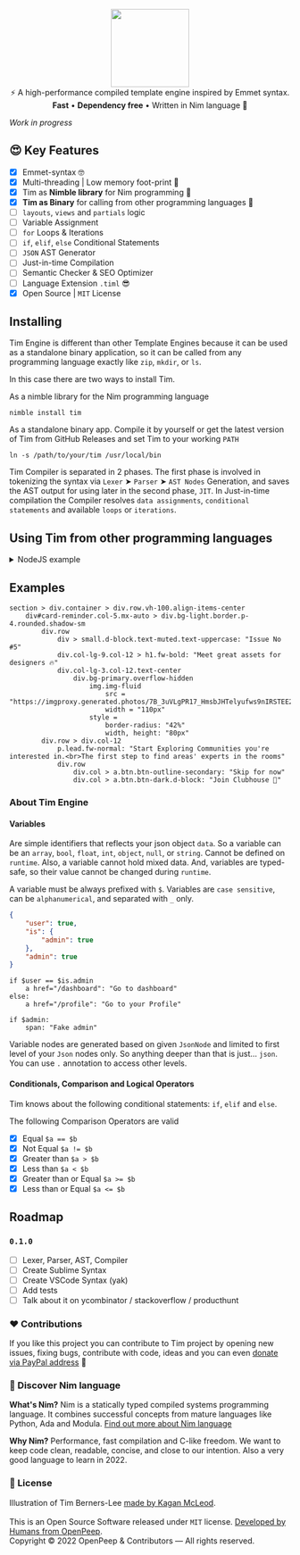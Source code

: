 <p align="center">
    <img src="https://raw.githubusercontent.com/openpeep/tim/main/.github/tim.png" width="140px"><br>
    ⚡️ A high-performance compiled template engine inspired by Emmet syntax.<br>
    <strong>Fast</strong> • <strong>Dependency free</strong> • Written in Nim language 👑
</p>

_Work in progress_

## 😍 Key Features
- [x] Emmet-syntax 🤓
- [x] Multi-threading | Low memory foot-print 🍃
- [x] Tim as **Nimble library** for Nim programming 👑
- [x] **Tim as Binary** for calling from other programming languages 🥳
- [ ] `layouts`, `views` and `partials` logic
- [ ] Variable Assignment
- [ ] `for` Loops & Iterations
- [ ] `if`, `elif`, `else` Conditional Statements
- [ ] `JSON` AST Generator
- [ ] Just-in-time Compilation
- [ ] Semantic Checker & SEO Optimizer
- [ ] Language Extension `.timl` 😎
- [x] Open Source | `MIT` License

## Installing
Tim Engine is different than other Template Engines because it can be used as a standalone binary application,
so it can be called from any programming language exactly like `zip`, `mkdir`, or `ls`.

In this case there are two ways to install Tim.

As a nimble library for the Nim programming language
```
nimble install tim
```

As a standalone binary app. Compile it by yourself or get the latest version
of Tim from GitHub Releases and set Tim to your working `PATH`
```
ln -s /path/to/your/tim /usr/local/bin
```

Tim Compiler is separated in 2 phases. The first phase is involved in tokenizing the syntax via `Lexer` ➤ `Parser` ➤ `AST Nodes` Generation,
and saves the AST output for using later in the second phase, `JIT`. In Just-in-time compilation the Compiler resolves `data assignments`,
`conditional statements` and available `loops` or `iterations`.

## Using Tim from other programming languages

<details>
    <summary>NodeJS example</summary>

JIT compiler on request, using `.timl.ast`, `spawn`

```js
const http = require('http');
const { spawn } = require('child_process');
const server = http.createServer();

const Views = {
    'profile': './storage/tim/jit/profile.timl.ast'         // add content example of this timl.ast
}

const User = {
    data: {
        name: 'Tim Berners-Lee',
        username: 'tim.berners.lee',
    },
    
    json: () => JSON.stringify(User.data)
}

server.on('request', (request, response) => {
    if (request.url === '/profile') {
        var htmlPage = ""

        // Spawn a process to Tim Engine for JIT of the given AST,
        // providing data as a stringified JSON with `--data` flag
        const tim = spawn('tim', ['--ast', Views.profile, '--data', User.json()]);
        
        process.stdin.pipe(tim.stdin)
        for await (const html of tim.stdout) {
            htmlPage += data
        };
        res.end(htmlPage)
    } else {
        res.writeHead(404, {'Content-Type': 'text/html'})
        res.end('404 | Route not found')
    }
});

server.listen(3000);
```
</details>

## Examples

```timl
section > div.container > div.row.vh-100.align-items-center
    div#card-reminder.col-5.mx-auto > div.bg-light.border.p-4.rounded.shadow-sm
        div.row
            div > small.d-block.text-muted.text-uppercase: "Issue No #5"
            div.col-lg-9.col-12 > h1.fw-bold: "Meet great assets for designers 🔥"
            div.col-lg-3.col-12.text-center
                div.bg-primary.overflow-hidden
                    img.img-fluid
                        src = "https://imgproxy.generated.photos/7B_3uVLgPR17_HmsbJHTelyufws9nIRSTEE2D_FJmLA/rs:fit:256:256/Z3M6Ly9nZW5lcmF0/ZWQtcGhvdG9zL3Ry/YW5zcGFyZW50X3Yz/L3YzXzA2OTc1Nzgu/cG5n.png"
                        width = "110px"
                    style =
                        border-radius: "42%"
                        width, height: "80px"
        div.row > div.col-12
            p.lead.fw-normal: "Start Exploring Communities you're interested in.<br>The first step to find areas' experts in the rooms"
            div.row
                div.col > a.btn.btn-outline-secondary: "Skip for now"
                div.col > a.btn.btn-dark.d-block: "Join Clubhouse 🤟"
```

### About Tim Engine


#### Variables
Are simple identifiers that reflects your json object `data`. So a variable can be an `array`, `bool`, `float`, `int`, `object`, `null`, or `string`.
Cannot be defined on `runtime`. Also, a variable cannot hold mixed data. And, variables are typed-safe, so their value cannot be changed during `runtime`.

A variable must be always prefixed with `$`. Variables are `case sensitive`, can be `alphanumerical`, and separated with `_` only.

```json
{
    "user": true,
    "is": {
        "admin": true
    },
    "admin": true
}
```

```tim
if $user == $is.admin
    a href="/dashboard": "Go to dashboard"
else: 
    a href="/profile": "Go to your Profile"

if $admin:
    span: "Fake admin"
```

Variable nodes are generated based on given `JsonNode` and limited to first level of your `Json` nodes only.
So anything deeper than that is just... `json`. You can use `.` annotation to access other levels.

#### Conditionals, Comparison and Logical Operators
Tim knows about the following conditional statements: `if`, `elif` and `else`.

The following Comparison Operators are valid
- [x] Equal `$a == $b`
- [x] Not Equal `$a != $b`
- [x] Greater than `$a > $b`
- [x] Less than `$a < $b`
- [x] Greater than or Equal `$a >= $b`
- [x] Less than or Equal `$a <= $b`

## Roadmap

### `0.1.0`
- [ ] Lexer, Parser, AST, Compiler
- [ ] Create Sublime Syntax
- [ ] Create VSCode Syntax (yak)
- [ ] Add tests
- [ ] Talk about it on ycombinator / stackoverflow / producthunt

### ❤ Contributions
If you like this project you can contribute to Tim project by opening new issues, fixing bugs, contribute with code, ideas and you can even [donate via PayPal address](https://www.paypal.com/donate/?hosted_button_id=RJK3ZTDWPL55C) 🥰

### 👑 Discover Nim language
<strong>What's Nim?</strong> Nim is a statically typed compiled systems programming language. It combines successful concepts from mature languages like Python, Ada and Modula. [Find out more about Nim language](https://nim-lang.org/)

<strong>Why Nim?</strong> Performance, fast compilation and C-like freedom. We want to keep code clean, readable, concise, and close to our intention. Also a very good language to learn in 2022.

### 🎩 License
Illustration of Tim Berners-Lee [made by Kagan McLeod](https://www.kaganmcleod.com).<br><br>
This is an Open Source Software released under `MIT` license. [Developed by Humans from OpenPeep](https://github.com/openpeep).<br>
Copyright &copy; 2022 OpenPeep & Contributors &mdash; All rights reserved.
